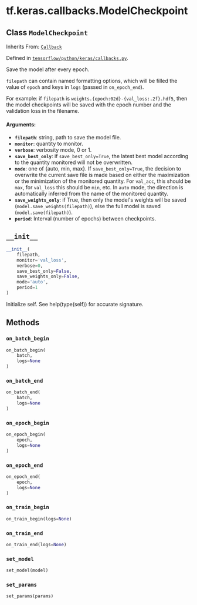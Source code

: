 <div itemscope itemtype="http://developers.google.com/ReferenceObject">
<meta itemprop="name" content="tf.keras.callbacks.ModelCheckpoint" />
<meta itemprop="path" content="Stable" />
<meta itemprop="property" content="__init__"/>
<meta itemprop="property" content="on_batch_begin"/>
<meta itemprop="property" content="on_batch_end"/>
<meta itemprop="property" content="on_epoch_begin"/>
<meta itemprop="property" content="on_epoch_end"/>
<meta itemprop="property" content="on_train_begin"/>
<meta itemprop="property" content="on_train_end"/>
<meta itemprop="property" content="set_model"/>
<meta itemprop="property" content="set_params"/>
</div>

# tf.keras.callbacks.ModelCheckpoint

## Class `ModelCheckpoint`

Inherits From: [`Callback`](../../../tf/keras/callbacks/Callback.md)



Defined in [`tensorflow/python/keras/callbacks.py`](https://www.tensorflow.org/code/tensorflow/python/keras/callbacks.py).

Save the model after every epoch.

`filepath` can contain named formatting options,
which will be filled the value of `epoch` and
keys in `logs` (passed in `on_epoch_end`).

For example: if `filepath` is `weights.{epoch:02d}-{val_loss:.2f}.hdf5`,
then the model checkpoints will be saved with the epoch number and
the validation loss in the filename.

#### Arguments:

* <b>`filepath`</b>: string, path to save the model file.
* <b>`monitor`</b>: quantity to monitor.
* <b>`verbose`</b>: verbosity mode, 0 or 1.
* <b>`save_best_only`</b>: if `save_best_only=True`,
        the latest best model according to
        the quantity monitored will not be overwritten.
* <b>`mode`</b>: one of {auto, min, max}.
        If `save_best_only=True`, the decision
        to overwrite the current save file is made
        based on either the maximization or the
        minimization of the monitored quantity. For `val_acc`,
        this should be `max`, for `val_loss` this should
        be `min`, etc. In `auto` mode, the direction is
        automatically inferred from the name of the monitored quantity.
* <b>`save_weights_only`</b>: if True, then only the model's weights will be
        saved (`model.save_weights(filepath)`), else the full model
        is saved (`model.save(filepath)`).
* <b>`period`</b>: Interval (number of epochs) between checkpoints.

<h2 id="__init__"><code>__init__</code></h2>

``` python
__init__(
    filepath,
    monitor='val_loss',
    verbose=0,
    save_best_only=False,
    save_weights_only=False,
    mode='auto',
    period=1
)
```

Initialize self.  See help(type(self)) for accurate signature.



## Methods

<h3 id="on_batch_begin"><code>on_batch_begin</code></h3>

``` python
on_batch_begin(
    batch,
    logs=None
)
```



<h3 id="on_batch_end"><code>on_batch_end</code></h3>

``` python
on_batch_end(
    batch,
    logs=None
)
```



<h3 id="on_epoch_begin"><code>on_epoch_begin</code></h3>

``` python
on_epoch_begin(
    epoch,
    logs=None
)
```



<h3 id="on_epoch_end"><code>on_epoch_end</code></h3>

``` python
on_epoch_end(
    epoch,
    logs=None
)
```



<h3 id="on_train_begin"><code>on_train_begin</code></h3>

``` python
on_train_begin(logs=None)
```



<h3 id="on_train_end"><code>on_train_end</code></h3>

``` python
on_train_end(logs=None)
```



<h3 id="set_model"><code>set_model</code></h3>

``` python
set_model(model)
```



<h3 id="set_params"><code>set_params</code></h3>

``` python
set_params(params)
```





